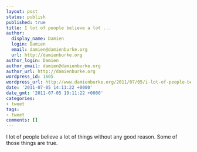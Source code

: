 ```yaml
---
layout: post
status: publish
published: true
title: I lot of people believe a lot ...
author:
  display_name: Damien
  login: Damien
  email: damien@damienburke.org
  url: http://damienburke.org
author_login: Damien
author_email: damien@damienburke.org
author_url: http://damienburke.org
wordpress_id: 1605
wordpress_url: http://www.damienburke.org/2011/07/05/i-lot-of-people-believe-a-lot/
date: '2011-07-05 14:11:22 +0000'
date_gmt: '2011-07-05 19:11:22 +0000'
categories:
- tweet
tags:
- tweet
comments: []
---
```

<p>I lot of people believe a lot of things without any good reason. Some of those things are true.</p>
